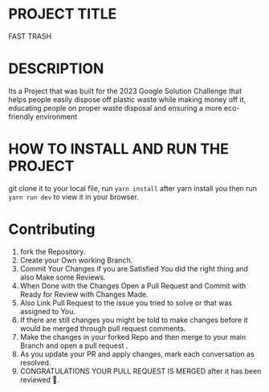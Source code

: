 # PROJECT TITLE

FAST TRASH

# DESCRIPTION

Its a Project that was built for the 2023 Google Solution Challenge that helps people easily dispose off plastic waste while making money off it, educating people on proper waste disposal and ensuring a more eco-friendly environment

# HOW TO INSTALL AND RUN THE PROJECT

git clone it to your local file,
run `yarn install`
after yarn install you then run `yarn run dev` to view it in your browser.

# Contributing

1. fork the Repository.
2. Create your Own working Branch.
3. Commit Your Changes if you are Satisfied You did the right thing and also Make some Reviews.
4. When Done with the Changes Open a Pull Request and Commit with Ready for Review with Changes Made.
5. Also Link Pull Request to the issue you tried to solve or that was assigned to You.
6. If there are still changes you might be told to make changes before it would be merged through pull request comments.
7. Make the changes in your forked Repo and then merge to your main Branch and open a pull request .
8. As you update your PR and apply changes, mark each conversation as resolved.
9. CONGRATULATIONS YOUR PULL REQUEST IS MERGED after it has been reviewed 💜.
